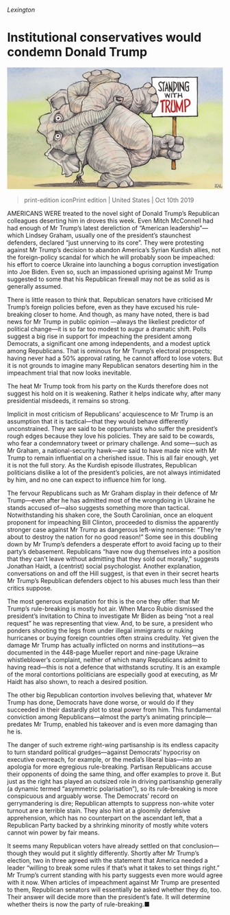 ###### Lexington

# Institutional conservatives would condemn Donald Trump 

![image](images/20191012_USD000_0.jpg) 

> print-edition iconPrint edition | United States | Oct 10th 2019 

AMERICANS WERE treated to the novel sight of Donald Trump’s Republican colleagues deserting him in droves this week. Even Mitch McConnell had had enough of Mr Trump’s latest dereliction of “American leadership”—which Lindsey Graham, usually one of the president’s staunchest defenders, declared “just unnerving to its core”. They were protesting against Mr Trump’s decision to abandon America’s Syrian Kurdish allies, not the foreign-policy scandal for which he will probably soon be impeached: his effort to coerce Ukraine into launching a bogus corruption investigation into Joe Biden. Even so, such an impassioned uprising against Mr Trump suggested to some that his Republican firewall may not be as solid as is generally assumed. 

There is little reason to think that. Republican senators have criticised Mr Trump’s foreign policies before, even as they have excused his rule-breaking closer to home. And though, as many have noted, there is bad news for Mr Trump in public opinion —always the likeliest predictor of political change—it is so far too modest to augur a dramatic shift. Polls suggest a big rise in support for impeaching the president among Democrats, a significant one among independents, and a modest uptick among Republicans. That is ominous for Mr Trump’s electoral prospects; having never had a 50% approval rating, he cannot afford to lose voters. But it is not grounds to imagine many Republican senators deserting him in the impeachment trial that now looks inevitable. 

The heat Mr Trump took from his party on the Kurds therefore does not suggest his hold on it is weakening. Rather it helps indicate why, after many presidential misdeeds, it remains so strong. 

Implicit in most criticism of Republicans’ acquiescence to Mr Trump is an assumption that it is tactical—that they would behave differently unconstrained. They are said to be opportunists who suffer the president’s rough edges because they love his policies. They are said to be cowards, who fear a condemnatory tweet or primary challenge. And some—such as Mr Graham, a national-security hawk—are said to have made nice with Mr Trump to remain influential on a cherished issue. This is all fair enough, yet it is not the full story. As the Kurdish episode illustrates, Republican politicians dislike a lot of the president’s policies, are not always intimidated by him, and no one can expect to influence him for long. 

The fervour Republicans such as Mr Graham display in their defence of Mr Trump—even after he has admitted most of the wrongdoing in Ukraine he stands accused of—also suggests something more than tactical. Notwithstanding his shaken core, the South Carolinian, once an eloquent proponent for impeaching Bill Clinton, proceeded to dismiss the apparently stronger case against Mr Trump as dangerous left-wing nonsense: “They’re about to destroy the nation for no good reason!” Some see in this doubling down by Mr Trump’s defenders a desperate effort to avoid facing up to their party’s debasement. Republicans “have now dug themselves into a position that they can’t leave without admitting that they sold out morally,” suggests Jonathan Haidt, a (centrist) social psychologist. Another explanation, conversations on and off the Hill suggest, is that even in their secret hearts Mr Trump’s Republican defenders object to his abuses much less than their critics suppose. 

The most generous explanation for this is the one they offer: that Mr Trump’s rule-breaking is mostly hot air. When Marco Rubio dismissed the president’s invitation to China to investigate Mr Biden as being “not a real request” he was representing that view. And, to be sure, a president who ponders shooting the legs from under illegal immigrants or nuking hurricanes or buying foreign countries often strains credulity. Yet given the damage Mr Trump has actually inflicted on norms and institutions—as documented in the 448-page Mueller report and nine-page Ukraine whistleblower’s complaint, neither of which many Republicans admit to having read—this is not a defence that withstands scrutiny. It is an example of the moral contortions politicians are especially good at executing, as Mr Haidt has also shown, to reach a desired position. 

The other big Republican contortion involves believing that, whatever Mr Trump has done, Democrats have done worse, or would do if they succeeded in their dastardly plot to steal power from him. This fundamental conviction among Republicans—almost the party’s animating principle—predates Mr Trump, enabled his takeover and is even more damaging than he is. 

The danger of such extreme right-wing partisanship is its endless capacity to turn standard political grudges—against Democrats’ hypocrisy on executive overreach, for example, or the media’s liberal bias—into an apologia for more egregious rule-breaking. Partisan Republicans accuse their opponents of doing the same thing, and offer examples to prove it. But just as the right has played an outsized role in driving partisanship generally (a dynamic termed “asymmetric polarisation”), so its rule-breaking is more conspicuous and arguably worse. The Democrats’ record on gerrymandering is dire; Republican attempts to suppress non-white voter turnout are a terrible stain. They also hint at a gloomily defensive apprehension, which has no counterpart on the ascendant left, that a Republican Party backed by a shrinking minority of mostly white voters cannot win power by fair means. 

It seems many Republican voters have already settled on that conclusion—though they would put it slightly differently. Shortly after Mr Trump’s election, two in three agreed with the statement that America needed a leader “willing to break some rules if that’s what it takes to set things right.” Mr Trump’s current standing with his party suggests even more would agree with it now. When articles of impeachment against Mr Trump are presented to them, Republican senators will essentially be asked whether they do, too. Their answer will decide more than the president’s fate. It will determine whether theirs is now the party of rule-breaking.■ 

